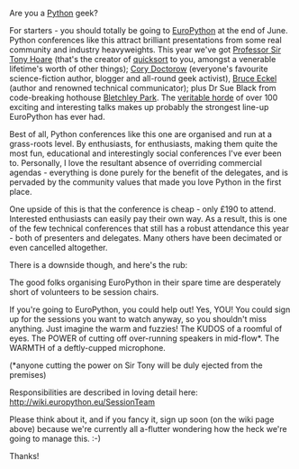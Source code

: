 <!--
.. title: Do a bit of helping out at EuroPython
.. slug: do-a-bit-of-helping-out-at-europython
.. date: 2009-06-09 15:13:40-05:00
.. tags: geek,software,python
.. link: 
.. description: 
.. type: text
-->


Are you a [Python](http://python.org) geek?

For starters - you should totally be going to
[EuroPython](http://www.europython.eu/) at the end of June. Python
conferences like this attract brilliant presentations from some real
community and industry heavyweights. This year we've got [Professor Sir
Tony Hoare](http://en.wikipedia.org/wiki/Tony_Hoare) (that's the creator
of [quicksort](http://en.wikipedia.org/wiki/Quicksort) to you, amongst a
venerable lifetime's worth of other
things); [](http://blogs.msdn.com/hugunin/) [Cory
Doctorow](http://craphound.com/) (everyone's favourite science-fiction
author, blogger and all-round geek activist), [Bruce
Eckel](http://www.mindviewinc.com/Index.php) (author and renowned
technical communicator); plus Dr Sue Black from code-breaking hothouse
[Bletchley Park](http://en.wikipedia.org/wiki/Bletchley_park). The
[veritable horde](http://www.europython.eu/talks/timetable/) of over 100
exciting and interesting talks makes up probably the strongest line-up
EuroPython has ever had.

Best of all, Python conferences like this one are organised and run at a
grass-roots level. By enthusiasts, for enthusiasts, making them quite
the most fun, educational and interestingly social conferences I've ever
been to. Personally, I love the resultant absence of overriding
commercial agendas - everything is done purely for the benefit of the
delegates, and is pervaded by the community values that made you love
Python in the first place.

One upside of this is that the conference is cheap - only £190 to
attend. Interested enthusiasts can easily pay their own way. As a
result, this is one of the few technical conferences that still has a
robust attendance this year - both of presenters and delegates. Many
others have been decimated or even cancelled altogether.

There is a downside though, and here's the rub:

The good folks organising EuroPython in their spare time are desperately
short of volunteers to be session chairs.

If you're going to EuroPython, you could help out! Yes, YOU! You could
sign up for the sessions you want to watch anyway, so you shouldn't miss
anything. Just imagine the warm and fuzzies! The KUDOS of a roomful of
eyes. The POWER of cutting off over-running speakers in mid-flow\*. The
WARMTH of a deftly-cupped microphone.

(\*anyone cutting the power on Sir Tony will be duly ejected from the
premises)

Responsibilities are described in loving detail here:
<http://wiki.europython.eu/SessionTeam>

Please think about it, and if you fancy it, sign up soon (on the wiki
page above) because we're currently all a-flutter wondering how the heck
we're going to manage this. :-)

Thanks!
